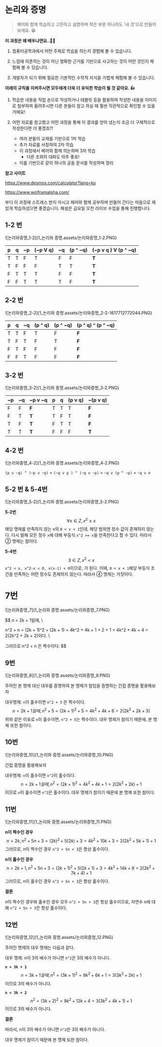 # 논리와 증명

> 페어와 함께 학습하고 고민하고 설명하며 작은 부분 하나라도 '내 것'으로 만들어보세요. 😁



**이 과정은 왜 배우냐면요..🐱‍🏍**

1. 컴퓨터공학과에서 어떤 주제로 학습을 하는지 경험해 볼 수 있습니다.
2. 느낌에 의존하는 것이 아닌 명확한 근거를 기반으로 사고하는 것이 어떤 것인지 체험해 볼 수 있습니다.

3. 개발자가 되기 위해 필요한 기본적인 수학적 지식을 가볍게 체험해 볼 수 있습니다.



**아래의 규칙을 지켜주시면 모두에게 더욱 더 유익한 학습이 될 것 같아요. 👍**

1. 학습한 내용을 직접 손으로 작성하거나 테블릿 등을 활용하여 작성한 내용을 이미지로 첨부하여 올려주시면 다른 분들이 참고 하실 때 훨씬 직관적으로 확인할 수 있을거에요!

2. 어떤 자료를 참고했고 어떤 과정을 통해 이 결과를 얻어 냈는지 조금 더 구체적으로 작성한다면 더 좋겠죠?!
   - 여러 분들의 교재를 기반으로 1차 학습
   - 추가 자료를 서칭하여 2차 학습
   - 이 과정에서 페어와 함께 의논하며 3차 학습 
     - 다른 조와의 대화도 아주 좋죠!
   - 이를 기반으로 같이 하나의 공동 문서를 작성하며 정리 



**참고 사이트**

https://www.desmos.com/calculator?lang=ko

https://www.wolframalpha.com/



부디 이 과정에 스트레스 받지 마시고 페어와 함께 공부하며 만들어 간다는 마음으로 재밌게 학습하셨으면 좋겠습니다.  해설은 금요일 오전 라이브 수업을 통해 진행합니다.





## 1-2 번

![논리와증명_1-2](1_논리와 증명.assets/논리와증명_1-2.PNG)                              

| p    | q    | ~p   | (~p V q) | ~q   | (p ^ ~q) | (~p v q ) V (p ^ ~q) |
| ---- | ---- | ---- | -------- | ---- | -------- | -------------------- |
| T    | T    | F    | T        | F    | F        | **T**                |
| T    | F    | F    | F        | T    | T        | **T**                |
| F    | T    | T    | T        | F    | F        | **T**                |
| F    | F    | T    | T        | T    | F        | **T**                |





## 2-2 번  

![논리와증명_2-2](1_논리와 증명.assets/논리와증명_2-2-1617712772044.PNG)

| p    | q    | ~q   | (p ^ q) | (p ^ ~q) | (p ^ q) ^ (p ^ ~q) |
| ---- | ---- | ---- | ------- | -------- | ------------------ |
| T    | T    | F    | T       | F        | **F**              |
| T    | F    | T    | F       | T        | **F**              |
| F    | T    | F    | F       | F        | **F**              |
| F    | F    | T    | F       | F        | **F**              |





## 3-2 번

![논리와증명_3-2](1_논리와 증명.assets/논리와증명_3-2.PNG)

| ~p   | ~q   | ~p v ~q | p    | q    | (p v q) | ~(p v q) |
| ---- | ---- | ------- | ---- | ---- | ------- | -------- |
| F    | F    | **F**   | T    | T    | T       | **F**    |
| F    | T    | **T**   | T    | F    | T       | **F**    |
| T    | F    | **T**   | F    | T    | T       | **F**    |
| T    | T    | **T**   | F    | F    | F       | **T**    |



## 4-2 번

![논리와증명_4-2](1_논리와 증명.assets/논리와증명_4-2.PNG)

`(p v ~q) ^ (~p v ~q)` = `(~q v p ) ^ (~q v ~p)` = `~q v (p ^ ~p)` = `~q v ∅ `



## 5-2 번 & 5-4번

![논리와증명_5-2](1_논리와 증명.assets/논리와증명_5-2.PNG)

**5-2번**
$$
\forall x \in Z, x^2 \geq x
$$
해당 명제를 만족하지 않는 x의  `0 < x < 1`인데, 해당 범위엔 정수 값이 존재하지 않는다. 다시 말해 모든 정수 `x`에 대해 부등식 `x^2 >= x`을 만족한다고 할 수 있다. 따라서 ② 명제는 참이다.



**5-4번**
$$
\exists \in Z, x^2 < x
$$
`x^2 < x, x^2-x < 0, x(x-1) < 0`이므로, 가 된다. 이때, `0 < x < 1`해당 부등식 조건을 만족하는 어떤 정수도 존재하지 않는다. 따라서 ④ 명제는 거짓이다.



# 7번

![논리와증명_7](1_논리와 증명.assets/논리와증명_7.PNG)

$$
n = 2k + 1일때, \\

n^2 + n = (2k + 1)^2 + (2k + 1) = 4k^2 + 4k + 1 + 2 + 1 = 4k^2 + 4k + 4 = 2(2k^2 + 2k + 2)이다. \\
 
그러므로 n^2 + n 은 짝수이다.
$$




## 9번

![논리와증명_9](1_논리와 증명.assets/논리와증명_9.PNG)

주어진 본 명제 대신 대우를 증명하여 본 명제가 참임을 증명하는 간접 증명을 활용해보자

대우명제: `n`이 홀수이면 `n^2 + 5` 은 짝수이다.
$$
n = 2k + 1 일때, n^2 + 5 = (2k + 1)^2 + 5 = 4k^2 + 4k + 6 = 2(2k^2 + 2k + 3)
$$
위와 같은 이유로 `n`이 홀수이면, `n^2 + 5`는 짝수이다. 대우 명제가 참이기 때문에, 본 명제 또한 참이다.





## 10번

![논리와증명_10](1_논리와 증명.assets/논리와증명_10.PNG)

간접 증명을 활용해보자

대우명제: `n`이 홀수이면 `n^2`이 홀수이다. 
$$
n = 2k + 1일 때, n^2 = (2k + 1)^2 = 4k^2 + 4k + 1 =2(2k^2 + 2k) + 1
$$
이므로 `n`이 홀수이면 `n^2`은 홀수이다. 대우 명제가 참이기 때문에 본 명제 또한 참이다.





## 11번

![논리와증명_11](1_논리와 증명.assets/논리와증명_11.PNG)

**n이 짝수인 경우**
$$
n = 2k, n^2 + 5n + 3 = (2k)^2 + 5(2k) + 3 = 4k^2 + 10k + 3 = 2(2k^2 + 5k + 1) + 1
$$
그러므로, n이 짝수인 경우 `n^2 + 5n + 3`은 항상 홀수이다.



**n이 홀수인 경우**
$$
n = 2k + 1, n^2 + 5n + 3 = (2k + 1)^2 + 5(2k + 1) + 3 = 4k^2 + 14k + 9 = 2(2k^2 + 7k + 4) + 1
$$
그러므로, n이 홀수인 경우 `n^2 + 5n + 3`은 항상 홀수이다.



**결론**

n이 짝수인 경우와 홀수인 경우 모두  `n^2 + 5n + 3`은 항상 홀수이므로, 자연수 n에 대해 `n^2 + 5n + 3`은 항상 홀수이다.







## 12번

![논리와증명_12](1_논리와 증명.assets/논리와증명_12.PNG)

주어진 명제의 대우 명제는 다음과 같다.

대우 명제: n이 3의 배수가 아니면 `n^2`은 3의 배수가 아니다.



**`n = 3k + 1`** 
$$
n = 3k + 1일때, n^2 = (3k + 1)^2 = 9k^2 + 6k + 1 = 3(3k^2 + 2k) + 1
$$
이므로 3의 배수가 아니다.



**`n = 3k + 2`**
$$
n^2 = (3k + 2)^2 = 9k^2 + 12k + 4 = 3(3k^2 + 4k + 1) + 1
$$
이므로 3의 배수가 아니다.



**결론**

따라서, n이 3의 배수가 아니면 `n^2`은 3의 배수가 아니다.

대우 명제가 참이기 때문에 본 명제 또한 참이다. 

